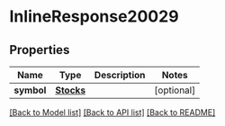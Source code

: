 # InlineResponse20029

## Properties
Name | Type | Description | Notes
------------ | ------------- | ------------- | -------------
**symbol** | [**Stocks**](Stocks.md) |  | [optional] 

[[Back to Model list]](../README.md#documentation-for-models) [[Back to API list]](../README.md#documentation-for-api-endpoints) [[Back to README]](../README.md)


